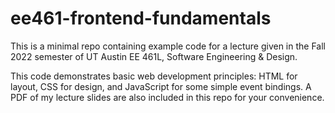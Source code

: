 # ee461-frontend-fundamentals
This is a minimal repo containing example code for a lecture given in the Fall 2022 semester of UT Austin EE 461L, Software Engineering & Design. 

This code demonstrates basic web development principles: HTML for layout, CSS for design, and JavaScript for some simple event bindings. A PDF of my lecture slides are also included in this repo for your convenience.
